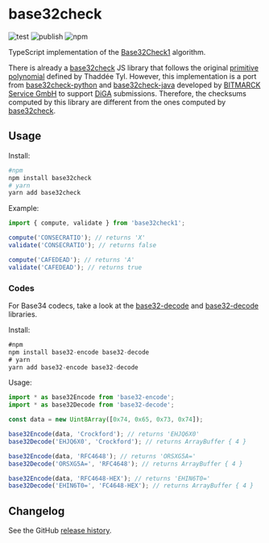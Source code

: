 # base32check

![test](https://github.com/github/docs/actions/workflows/library.yml/badge.svg?branch=main)
![publish](https://github.com/kirinus/base32check1/actions/workflows/publish.yml/badge.svg)
![npm](https://img.shields.io/npm/v/base32check1)

TypeScript implementation of the [Base32Check1](https://base32check.org/introduction.html#base32check1) algorithm.

There is already a [base32check](https://github.com/espadrine/base32check) JS library that follows
the original [primitive polynomial](https://mathworld.wolfram.com/PrimitivePolynomial.html) defined
by Thaddée Tyl. However, this implementation is a port from [base32check-python](https://github.com/bitmarck-service/base32check-python)
and [base32check-java](https://github.com/bitmarck-service/base32check-java)
developed by [BITMARCK Service GmbH](https://github.com/bitmarck-service) to support
[DiGA](https://www.bfarm.de/EN/MedicalDevices/DiGA/_node.html) submissions. Therefore, the checksums
computed by this library are different from the ones computed by [base32check](https://github.com/espadrine/base32check).

## Usage

Install:

```sh
#npm
npm install base32check
# yarn
yarn add base32check
```

Example:

```js
import { compute, validate } from 'base32check1';

compute('CONSECRATIO'); // returns 'X'
validate('CONSECRATIO'); // returns false

compute('CAFEDEAD'); // returns 'A'
validate('CAFEDEAD'); // returns true
```

### Codes

For Base34 codecs, take a look at the [base32-decode](https://github.com/LinusU/base32-decode)
and [base32-decode](https://github.com/LinusU/base32-encode) libraries.

Install:

```js
#npm
npm install base32-encode base32-decode
# yarn
yarn add base32-encode base32-decode
```

Usage:

```js
import * as base32Encode from 'base32-encode';
import * as base32Decode from 'base32-decode';

const data = new Uint8Array([0x74, 0x65, 0x73, 0x74]);

base32Encode(data, 'Crockford'); // returns 'EHJQ6X0'
base32Decode('EHJQ6X0', 'Crockford'); // returns ArrayBuffer { 4 }

base32Encode(data, 'RFC4648'); // returns 'ORSXG5A='
base32Decode('ORSXG5A=', 'RFC4648'); // returns ArrayBuffer { 4 }

base32Encode(data, 'RFC4648-HEX'); // returns 'EHIN6T0='
base32Decode('EHIN6T0=', 'FC4648-HEX'); // returns ArrayBuffer { 4 }
```

## Changelog

See the GitHub [release history](https://github.com/kirinus/base32check/releases).
